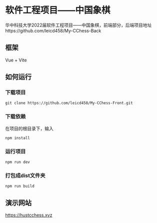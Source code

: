 # 软件工程项目——中国象棋

华中科技大学2022届软件工程项目——中国象棋，前端部分，后端项目地址https://github.com/leicd458/My-CChess-Back

## 框架

Vue + Vite

## 如何运行

### 下载项目

```
git clone https://github.com/leicd458/My-CChess-Front.git
```

### 下载依赖

在项目的根目录下，输入

```
npm install
```

### 运行项目

```
npm run dev
```

### 打包成dist文件夹

```
npm run build
```

## 演示网站

 https://hustcchess.xyz

